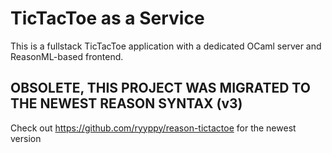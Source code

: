 # TicTacToe as a Service

This is a fullstack TicTacToe application with a dedicated OCaml server and
ReasonML-based frontend.

## OBSOLETE, THIS PROJECT WAS MIGRATED TO THE NEWEST REASON SYNTAX (v3)

Check out https://github.com/ryyppy/reason-tictactoe for the newest version
